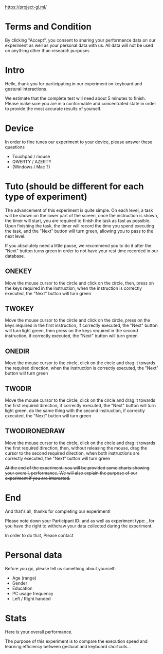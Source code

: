 https://project-gi.ml/

# Terms and Condition
By clicking "Accept", you consent to sharing your performance data on our experiment as well as your personal data with us. All data will not be used on anything other than research purposes

# Intro 
Hello, thank you for participating in our experiment on keyboard and gestural interactions. 

We estimate that the complete test will need about 5 minutes to finish. Please make sure you are in a conformable and concentrated state in order to provide the most accurate results of yourself.

# Device
In order to fine tunes our experiment to your device, please answer these questions
* Touchpad / mouse
* QWERTY / AZERTY
* (Windows / Mac ?)

# Tuto (should be different for each type of experiment)
The advancement of this experiment is quite simple. On each level, a task will be shown on the lower part of the screen, once the instruction is shown,  the timer will start, you are required to finish the task as fast as possible. Upon finishing the task, the timer will record the time you spend executing the task, and the "Next" button will turn green, allowing you to pass to the next level. 

If you absolutely need a little pause, we recommend you to do it after the "Next" button turns green in order to not have your rest time recorded in our database.

## ONEKEY
Move the mouse cursor to the circle and click on the circle, then, press on the keys required in the instruction, when the instruction is correctly executed, the "Next" button will turn green

## TWOKEY
Move the mouse cursor to the circle and click on the circle, press on the keys required in the first instruction, if correctly executed, the "Next" button will turn light green, then press on the keys required in the second instruction, if correctly executed, the "Next" button will turn green

## ONEDIR
Move the mouse cursor to the circle, click on the circle and drag it towards the required direction, when the instruction is correctly executed, the "Next" button will turn green

## TWODIR
Move the mouse cursor to the circle, click on the circle and drag it towards the first required direction, if correctly executed, the "Next" button will turn light green, do the same thing with the second instruction, if correctly executed, the "Next" button will turn green

## TWODIRONEDRAW
Move the mouse cursor to the circle, click on the circle and drag it towards the first required direction, then, without releasing the mouse, drag the cursor to the second required direction, when both instructions are correctly executed, the "Next" button will turn green


~~At the end of the experiment, you will be provided some charts showing your overall, performance. We will also explain the purpose of our experiment if you are interested.~~

# End
And that's all, thanks for completing our experiment! 

Please note down your Participant ID: and as well as experiment type: , for you have the right to withdraw your data collected during the experiment. 

In order to do that, Please contact

# Personal data
Before you go, please tell us something about yourself:
* Age (range)
* Gender
* Education
* PC usage frequency
* Left / Right handed

# Stats
Here is your overall performance. 

The purpose of this experiment is to compare the execution speed and learning efficiency between gestural and keyboard shortcuts...